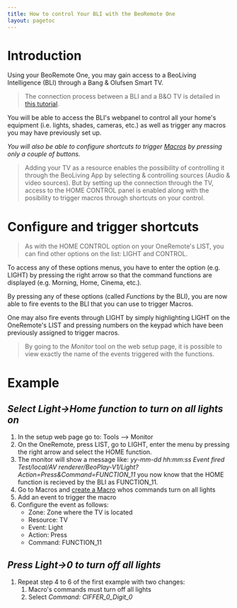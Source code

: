 ```yaml
---
title: How to control Your BLI with the BeoRemote One
layout: pagetoc
---
```


# Introduction

Using your BeoRemote One, you may gain access to a BeoLiving Intelligence (BLI) through a Bang & Olufsen Smart TV.

> The connection process between a BLI and a B&O TV is detailed in [this tutorial](./bli-connect-to-TV.md). 

You will be able to access the BLI's webpanel to control all your home's equipment (i.e. lights, shades, cameras, etc.) as well as trigger any macros you may have previously set up.

*You will also be able to configure shortcuts to trigger [Macros](./bli-pro-user-guide.html#macros) by pressing only a couple of buttons.*

> Adding your TV as a resource enables the possibility of controlling it through the BeoLiving App by selecting & controlling sources (Audio & video sources). But by setting up the connection through the TV, access to the HOME CONTROL panel is enabled along with the posibility to trigger macros through shortcuts on your control.

# Configure and trigger shortcuts
> As with the HOME CONTROL option on your OneRemote's LIST, you can find other options on the list: LIGHT and CONTROL.

To access any of these options menus, you have to enter the option (e.g. LIGHT) by pressing the right arrow so that the command functions are displayed (e.g. Morning, Home, Cinema, etc.).

By pressing any of these options (called _Functions_ by the BLI), you are now able to fire events to the BLI that you can use to trigger Macros.

One may also fire events through LIGHT by simply highlighting LIGHT on the OneRemote's LIST and pressing numbers on the keypad which have been previously assigned to trigger macros.

> By going to the _Monitor_ tool on the web setup page, it is possible to view exactly the name of the events triggered with the functions.

# Example
## _Select Light->Home function to turn on all lights on_
1. In the setup web page go to: Tools --> Monitor
1. On the OneRemote, press LIST, go to LIGHT, enter the menu by pressing the right arrow and select the HOME function. 
1. The monitor will show a message like: _yy-mm-dd hh:mm:ss Event fired Test/local/AV renderer/BeoPlay-V1/Light?Action=Press&Command=FUNCTION_11_ you now know that the HOME function is recieved by the BLI as FUNCTION_11.
1. Go to Macros and [create a Macro](./bli-pro-user-guide.html#macros) whos commands turn on all lights
1. Add an event to trigger the macro
1. Configure the event as follows: 
    - Zone: Zone where the TV is located 
    - Resource: TV
    - Event: Light
    - Action: Press
    - Command: FUNCTION_11

## _Press Light->0 to turn off all lights_
1. Repeat step 4 to 6 of the first example with two changes:
    1. Macro's commands must turn off all lights
    1. Select _Command: CIFFER_0_Digit_0_


